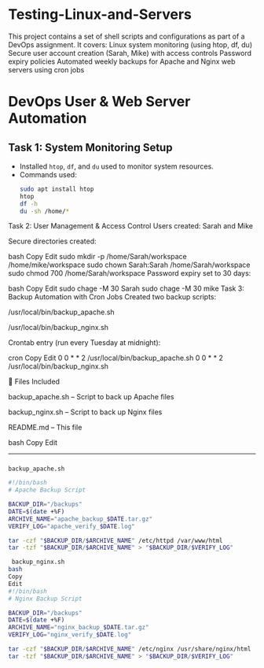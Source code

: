 # Testing-Linux-and-Servers
This project contains a set of shell scripts and configurations as part of a DevOps assignment. It covers:  Linux system monitoring (using htop, df, du)  Secure user account creation (Sarah, Mike) with access controls  Password expiry policies  Automated weekly backups for Apache and Nginx web servers using cron jobs
# DevOps User & Web Server Automation 

## Task 1: System Monitoring Setup
- Installed `htop`, `df`, and `du` used to monitor system resources.
- Commands used:
  ```bash
  sudo apt install htop
  htop
  df -h
  du -sh /home/*
 Task 2: User Management & Access Control
Users created: Sarah and Mike

Secure directories created:

bash
Copy
Edit
sudo mkdir -p /home/Sarah/workspace /home/mike/workspace
sudo chown Sarah:Sarah /home/Sarah/workspace
sudo chmod 700 /home/Sarah/workspace
Password expiry set to 30 days:

bash
Copy
Edit
sudo chage -M 30 Sarah
sudo chage -M 30 mike
Task 3: Backup Automation with Cron Jobs
Created two backup scripts:

/usr/local/bin/backup_apache.sh

/usr/local/bin/backup_nginx.sh

Crontab entry (run every Tuesday at midnight):

cron
Copy
Edit
0 0 * * 2 /usr/local/bin/backup_apache.sh
0 0 * * 2 /usr/local/bin/backup_nginx.sh

📁 Files Included

backup_apache.sh – Script to back up Apache files

backup_nginx.sh – Script to back up Nginx files

README.md – This file

bash
Copy
Edit

---

### 
`backup_apache.sh`
```bash
#!/bin/bash
# Apache Backup Script

BACKUP_DIR="/backups"
DATE=$(date +%F)
ARCHIVE_NAME="apache_backup_$DATE.tar.gz"
VERIFY_LOG="apache_verify_$DATE.log"

tar -czf "$BACKUP_DIR/$ARCHIVE_NAME" /etc/httpd /var/www/html
tar -tzf "$BACKUP_DIR/$ARCHIVE_NAME" > "$BACKUP_DIR/$VERIFY_LOG"

 backup_nginx.sh
bash
Copy
Edit
#!/bin/bash
# Nginx Backup Script

BACKUP_DIR="/backups"
DATE=$(date +%F)
ARCHIVE_NAME="nginx_backup_$DATE.tar.gz"
VERIFY_LOG="nginx_verify_$DATE.log"

tar -czf "$BACKUP_DIR/$ARCHIVE_NAME" /etc/nginx /usr/share/nginx/html
tar -tzf "$BACKUP_DIR/$ARCHIVE_NAME" > "$BACKUP_DIR/$VERIFY_LOG"
